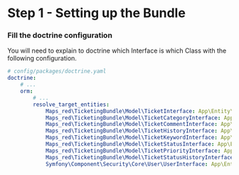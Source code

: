 Step 1 - Setting up the Bundle
======================

### Fill the doctrine configuration

You will need to explain to doctrine which Interface is which Class with the following configuration.

```yaml
# config/packages/doctrine.yaml
doctrine:
    # ...
    orm:
        # ...
        resolve_target_entities:
            Maps_red\TicketingBundle\Model\TicketInterface: App\Entity\Ticket
            Maps_red\TicketingBundle\Model\TicketCategoryInterface: App\Entity\TicketCategory
            Maps_red\TicketingBundle\Model\TicketCommentInterface: App\Entity\TicketComment
            Maps_red\TicketingBundle\Model\TicketHistoryInterface: App\Entity\TicketHistory
            Maps_red\TicketingBundle\Model\TicketKeywordInterface: App\Entity\TicketKeyword
            Maps_red\TicketingBundle\Model\TicketStatusInterface: App\Entity\TicketStatus
            Maps_red\TicketingBundle\Model\TicketPriorityInterface: App\Entity\TicketPriority
            Maps_red\TicketingBundle\Model\TicketStatusHistoryInterface: App\Entity\TicketStatusHistory
            Symfony\Component\Security\Core\User\UserInterface: App\Entity\User
```